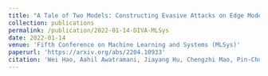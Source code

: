 ```yaml
---
title: "A Tale of Two Models: Constructing Evasive Attacks on Edge Models"
collection: publications
permalink: /publication/2022-01-14-DIVA-MLSys
date: 2022-01-14
venue: 'Fifth Conference on Machine Learning and Systems (MLSys)'
paperurl: 'https://arxiv.org/abs/2204.10933'
citation: 'Wei Hao, Aahil Awatramani, Jiayang Hu, Chengzhi Mao, Pin-Chun Chen, Eyal Cidon, Asaf Cidon, Junfeng Yang, &quot;A Tale of Two Models: Constructing Evasive Attacks on Edge Models&quot;, <i> Fifth Conference on Machine Learning and Systems (MLSys)</i>, 2022.'
---
```

